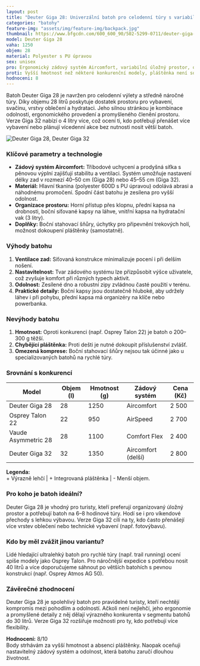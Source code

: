 ```yaml
---
layout: post
title: "Deuter Giga 28: Univerzální batoh pro celodenní túry s variabilním úložným prostorem"
categories: "batohy"
feature-img: "assets/img/feature-img/backpack.jpg"
thumbnail: https://www.bfgcdn.com/600_600_90/502-5299-0711/deuter-giga-28-daypack.jpg
model: Deuter Giga 28
vaha: 1250
objem: 28
material: Polyester s PU úpravou
sex: unisex
pro: Ergonomický zádový systém Aircomfort, variabilní úložný prostor, odolné materiály, možnost úpravy délky zádové části.
proti: Vyšší hmotnost než některé konkurenční modely, pláštěnka není součástí balení.
hodnoceni: 8
---
```


Batoh Deuter Giga 28 je navržen pro celodenní výlety a středně náročné túry. Díky objemu 28 litrů poskytuje dostatek prostoru pro vybavení, svačinu, vrstvy oblečení a hydrataci. Jeho silnou stránkou je kombinace odolnosti, ergonomického provedení a promyšleného členění prostoru. Verze Giga 32 nabízí o 4 litry více, což ocení ti, kdo potřebují přenášet více vybavení nebo plánují vícedenní akce bez nutnosti nosit větší batoh. 

![Deuter Giga 28, Deuter Giga 32](https://res.cloudinary.com/dvwv5cne3/image/fetch/w_auto,h_450,c_fill,g_auto,f_auto,q_auto/https://www.bfgcdn.com/600_600_90/502-5299-0711/deuter-giga-28-daypack.jpg)

### Klíčové parametry a technologie
- **Zádový systém Aircomfort:** Tříbodové uchycení a prodyšná síťka s pěnovou výplní zajišťují stabilitu a ventilaci. Systém umožňuje nastavení délky zad v rozmezí 40–50 cm (Giga 28) nebo 45–55 cm (Giga 32).
- **Materiál:** Hlavní tkanina (polyester 600D s PU úpravou) odolává abrasi a náhodnému promočení. Spodní část batohu je zesílena pro vyšší odolnost.
- **Organizace prostoru:** Horní přístup přes klopnu, přední kapsa na drobnosti, boční síťované kapsy na láhve, vnitřní kapsa na hydratační vak (3 litry).
- **Doplňky:** Boční stahovací šňůry, úchytky pro připevnění trekových holí, možnost dokoupení pláštěnky (samostatně).

### Výhody batohu
1. **Ventilace zad:** Síťovaná konstrukce minimalizuje pocení i při delším nošení.
2. **Nastavitelnost:** Tvar zádového systému lze přizpůsobit výšce uživatele, což zvyšuje komfort při různých typech aktivit.
3. **Odolnost:** Zesílené dno a robustní zipy zvládnou časté použití v terénu.
4. **Praktické detaily:** Boční kapsy jsou dostatečně hluboké, aby udržely láhev i při pohybu, přední kapsa má organizéry na klíče nebo powerbanka.

### Nevýhody batohu
1. **Hmotnost:** Oproti konkurenci (např. Osprey Talon 22) je batoh o 200–300 g těžší.
2. **Chybějící pláštěnka:** Proti dešti je nutné dokoupit příslušenství zvlášť.
3. **Omezená komprese:** Boční stahovací šňůry nejsou tak účinné jako u specializovaných batohů na rychlé túry.

### Srovnání s konkurencí
| Model                | Objem (l) | Hmotnost (g) | Zádový systém         | Cena (Kč) |
|----------------------|-----------|--------------|-----------------------|-----------|
| Deuter Giga 28       | 28        | 1250         | Aircomfort            | 2 500     |
| Osprey Talon 22      | 22        | 950          | AirSpeed             | 2 700     |
| Vaude Asymmetric 28  | 28        | 1100         | Comfort Flex         | 2 400     |
| Deuter Giga 32       | 32        | 1350         | Aircomfort (delší)   | 2 800     |

**Legenda:**  
\+ Výrazně lehčí \| \+ Integrovaná pláštěnka \| \- Menší objem.

### Pro koho je batoh ideální?
Deuter Giga 28 je vhodný pro turisty, kteří preferují organizovaný úložný prostor a potřebují batoh na 6–8 hodinové túry. Hodí se i pro víkendové přechody s lehkou výbavou. Verze Giga 32 cílí na ty, kdo často přenášejí více vrstev oblečení nebo technické vybavení (např. fotovýbavu).

### Kdo by měl zvážit jinou variantu?
Lidé hledající ultralehký batoh pro rychlé túry (např. trail running) ocení spíše modely jako Osprey Talon. Pro náročnější expedice s potřebou nosit 40 litrů a více doporučujeme sáhnout po větších batohích s pevnou konstrukcí (např. Osprey Atmos AG 50).

### Závěrečné zhodnocení
Deuter Giga 28 je spolehlivý batoh pro pravidelné turisty, kteří nechtějí kompromis mezi pohodlím a odolností. Ačkoli není nejlehčí, jeho ergonomie a promyšlené detaily z něj dělají výrazného konkurenta v segmentu batohů do 30 litrů. Verze Giga 32 rozšiřuje možnosti pro ty, kdo potřebují více flexibility.

**Hodnocení:** 8/10  
Body strhávám za vyšší hmotnost a absenci pláštěnky. Naopak oceňuji nastavitelný zádový systém a odolnost, která batohu zaručí dlouhou životnost.